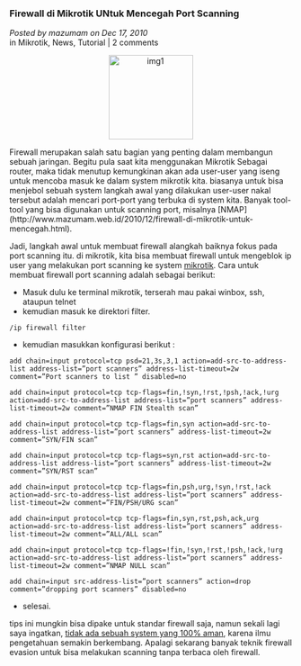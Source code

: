 ### Firewall di Mikrotik UNtuk Mencegah Port Scanning
_Posted by mazumam on Dec 17, 2010_
<br>
in Mikrotik, News, Tutorial | 2 comments	

<p align="center">
	<img src="./posts/2010-12-17-firewallmikrotik/mikrotik.jpg" height="150px" alt="img1">
</p> 
Firewall merupakan salah satu bagian yang penting dalam membangun sebuah jaringan. Begitu pula saat kita menggunakan Mikrotik Sebagai router, maka tidak menutup kemungkinan akan ada user-user yang iseng untuk mencoba masuk ke dalam system mikrotik kita. biasanya untuk bisa menjebol sebuah system langkah awal yang dilakukan user-user nakal tersebut adalah mencari port-port yang terbuka di system kita. Banyak tool-tool yang bisa digunakan untuk scanning port, misalnya [NMAP](http://www.mazumam.web.id/2010/12/firewall-di-mikrotik-untuk-mencegah.html).

Jadi, langkah awal untuk membuat firewall alangkah baiknya fokus pada port scanning itu. di mikrotik, kita bisa membuat firewall untuk mengeblok ip user yang melakukan port scanning ke system [mikrotik](http://www.mazumam.web.id/2010/12/firewall-di-mikrotik-untuk-mencegah.html). Cara untuk membuat firewall port scanning adalah sebagai berikut:

* Masuk dulu ke terminal mikrotik, terserah mau pakai winbox, ssh, ataupun telnet
* kemudian masuk ke direktori filter.
```
/ip firewall filter
```
* kemudian masukkan konfigurasi berikut :
```
add chain=input protocol=tcp psd=21,3s,3,1 action=add-src-to-address-list address-list=”port scanners” address-list-timeout=2w comment=”Port scanners to list ” disabled=no

add chain=input protocol=tcp tcp-flags=fin,!syn,!rst,!psh,!ack,!urg action=add-src-to-address-list address-list=”port scanners” address-list-timeout=2w comment=”NMAP FIN Stealth scan”

add chain=input protocol=tcp tcp-flags=fin,syn action=add-src-to-address-list address-list=”port scanners” address-list-timeout=2w comment=”SYN/FIN scan”

add chain=input protocol=tcp tcp-flags=syn,rst action=add-src-to-address-list address-list=”port scanners” address-list-timeout=2w comment=”SYN/RST scan”

add chain=input protocol=tcp tcp-flags=fin,psh,urg,!syn,!rst,!ack action=add-src-to-address-list address-list=”port scanners” address-list-timeout=2w comment=”FIN/PSH/URG scan”

add chain=input protocol=tcp tcp-flags=fin,syn,rst,psh,ack,urg action=add-src-to-address-list address-list=”port scanners” address-list-timeout=2w comment=”ALL/ALL scan”

add chain=input protocol=tcp tcp-flags=!fin,!syn,!rst,!psh,!ack,!urg action=add-src-to-address-list address-list=”port scanners” address-list-timeout=2w comment=”NMAP NULL scan”

add chain=input src-address-list=”port scanners” action=drop comment=”dropping port scanners” disabled=no
```
* selesai.

tips ini mungkin bisa dipake untuk standar firewall saja, namun sekali lagi saya ingatkan, [tidak ada sebuah system yang 100% aman](http://www.mazumam.web.id/2010/12/firewall-di-mikrotik-untuk-mencegah.html), karena ilmu pengetahuan semakin berkembang. Apalagi sekarang banyak teknik firewall evasion untuk bisa melakukan scanning tanpa terbaca oleh firewall.